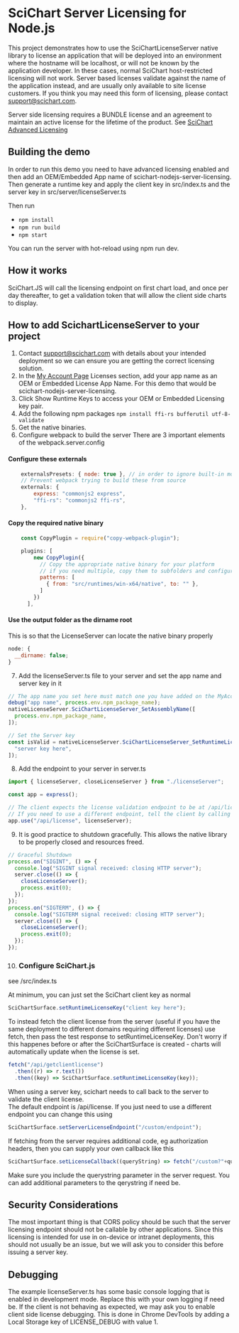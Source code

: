 # SciChart Server Licensing for Node.js

This project demonstrates how to use the SciChartLicenseServer native library to license an application that will be deployed into an environment where the hostname will be localhost, or will not be known by the application developer. In these cases, normal SciChart host-restricted licensing will not work. Server based licenses validate against the name of the application instead, and are usually only available to site license customers. If you think you may need this form of licensing, please contact support@scichart.com.

Server side licensing requires a BUNDLE license and an agreement to maintain an active license for the lifetime of the product. See [SciChart Advanced Licensing](https://support.scichart.com/support/solutions/articles/101000516558-scichart-standard-advanced-licensing)

## Building the demo

In order to run this demo you need to have advanced licensing enabled and then add an OEM/Embedded App name of scichart-nodejs-server-licensing. Then generate a runtime key and apply the client key in src/index.ts and the server key in src/server/licenseServer.ts

Then run

- `npm install`
- `npm run build`
- `npm start`

You can run the server with hot-reload using npm run dev.

## How it works

SciChart.JS will call the licensing endpoint on first chart load, and once per day thereafter, to get a validation token that will allow the client side charts to display.

## How to add ScichartLicenseServer to your project

1.  Contact support@scichart.com with details about your intended deployment so we can ensure you are getting the correct licensing solution.
2.  In the [My Account Page](https://scichart.com/my-account) Licenses section, add your app name as an OEM or Embedded License App Name. For this demo that would be scichart-nodejs-server-licensing.
3.  Click Show Runtime Keys to access your OEM or Embedded Licensing key pair.
4.  Add the following npm packages
    `npm install ffi-rs bufferutil utf-8-validate`
5.  Get the native binaries.
6.  Configure webpack to build the server
    There are 3 important elements of the webpack.server.config

#### Configure these externals

```js
    externalsPresets: { node: true }, // in order to ignore built-in modules like path, fs, etc.
    // Prevent webpack trying to build these from source
    externals: {
        express: "commonjs2 express",
        "ffi-rs": "commonjs2 ffi-rs",
    },
```

#### Copy the required native binary

```js
    const CopyPlugin = require("copy-webpack-plugin");

    plugins: [
        new CopyPlugin({
          // Copy the appropriate native binary for your platform
          // if you need multiple, copy them to subfolders and configure rules to pick the correct one in licenseServer.ts
          patterns: [
            { from: "src/runtimes/win-x64/native", to: "" },
          ]
        })
      ],
```

#### Use the output folder as the dirname root

This is so that the LicenseServer can locate the native binary properly

```js
node: {
  __dirname: false;
}
```

7.  Add the licenseServer.ts file to your server and set the app name and server key in it

```js
// The app name you set here must match one you have added on the MyAccount page before generating a key pair.
debug("app name", process.env.npm_package_name);
nativeLicenseServer.SciChartLicenseServer_SetAssemblyName([
  process.env.npm_package_name,
]);

// Set the Server key
const isValid = nativeLicenseServer.SciChartLicenseServer_SetRuntimeLicenseKey([
  "server key here",
]);
```

8.  Add the endpoint to your server
    in server.ts

```ts
import { licenseServer, closeLicenseServer } from "./licenseServer";

const app = express();

// The client expects the license validation endpoint to be at /api/license.
// If you need to use a different endpoint, tell the client by calling SciChartSurface.setServerLicenseEndpoint("/custom/endpoint")
app.use("/api/license", licenseServer);
```

9.  It is good practice to shutdown gracefully. This allows the native library to be properly closed and resources freed.

```ts
// Graceful Shutdown
process.on("SIGINT", () => {
  console.log("SIGINT signal received: closing HTTP server");
  server.close(() => {
    closeLicenseServer();
    process.exit(0);
  });
});
process.on("SIGTERM", () => {
  console.log("SIGTERM signal received: closing HTTP server");
  server.close(() => {
    closeLicenseServer();
    process.exit(0);
  });
});
```

10. ### Configure SciChart.js

see /src/index.ts

At minimum, you can just set the SciChart client key as normal

```js
SciChartSurface.setRuntimeLicenseKey("client key here");
```

To instead fetch the client license from the server (useful if you have the same deployment to different domains requiring different licenses)
use fetch, then pass the test response to setRuntimeLicenseKey. Don't worry if this happenes before or after the SciChartSurface is created - charts will automatically update when the license is set.

```js
fetch("/api/getclientlicense")
  .then((r) => r.text())
  .then((key) => SciChartSurface.setRuntimeLicenseKey(key));
```

When using a server key, scichart needs to call back to the server to validate the client license.  
 The default endpoint is /api/license. If you just need to use a different endpoint you can change this using

```js
SciChartSurface.setServerLicenseEndpoint("/custom/endpoint");
```

If fetching from the server requires additional code, eg authorization headers, then you can supply your own callback like this

```js
SciChartSurface.setLicenseCallback((queryString) => fetch("/custom?"+queryString, { headers: { authorization: <whatever is needed here > }));
```

Make sure you include the querystring parameter in the server request. You can add additional parameters to the qerystring if need be.

## Security Considerations

The most important thing is that CORS policy should be such that the server licensing endpoint should not be callable by other applications. Since this licensing is intended for use in on-device or intranet deployments, this should not usually be an issue, but we will ask you to consider this before issuing a server key.

## Debugging

The example licenseServer.ts has some basic console logging that is enabled in development mode. Replace this with your own logging if need be.
If the client is not behaving as expected, we may ask you to enable client side license debugging. This is done in Chrome DevTools by adding a Local Storage key of LICENSE_DEBUG with value 1.
